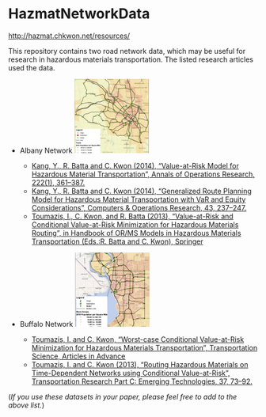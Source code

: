 # HazmatNetworkData

http://hazmat.chkwon.net/resources/

This repository contains two road network data, which may be useful for research in hazardous materials transportation. The listed research articles used the data.

* Albany Network
![Albany Network](Albany-Network-Map-150x150.png)
  - [Kang, Y., R. Batta and C. Kwon (2014), “Value-at-Risk Model for Hazardous Material Transportation”, Annals of Operations Research, 222(1), 361–387.](http://dx.doi.org/10.1007/s10479-012-1285-0)
  - [Kang, Y., R. Batta and C. Kwon (2014), “Generalized Route Planning Model for Hazardous Material Transportation with VaR and Equity Considerations”, Computers & Operations Research, 43, 237–247.](http://dx.doi.org/10.1016/j.cor.2013.09.015)
  - [Toumazis, I., C. Kwon, and R. Batta (2013), “Value-at-Risk and Conditional Value-at-Risk Minimization for Hazardous Materials Routing”, in Handbook of OR/MS Models in Hazardous Materials Transportation (Eds.:R. Batta and C. Kwon), Springer](http://dx.doi.org/10.1007/978-1-4614-6794-6_5)

* Buffalo Network
![Buffalo Network](Buffalo_Network_Map-150x150.png)
  - [Toumazis, I. and C. Kwon, “Worst-case Conditional Value-at-Risk Minimization for Hazardous Materials Transportation”, Transportation Science, Articles in Advance](http://dx.doi.org/10.1287/trsc.2015.0639)
  - [Toumazis, I. and C. Kwon (2013), “Routing Hazardous Materials on Time-Dependent Networks using Conditional Value-at-Risk”, Transportation Research Part C: Emerging Technologies, 37, 73–92.](http://dx.doi.org/10.1016/j.trc.2013.09.006)

(*If you use these datasets in your paper, please feel free to add to the above list.*)
